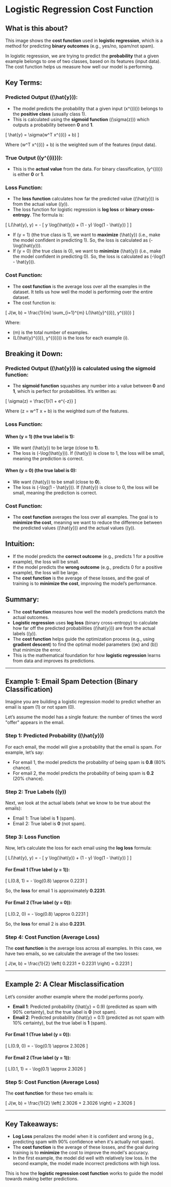 # Logistic Regression Cost Function

## What is this about?

This image shows the **cost function** used in **logistic regression**, which is a method for predicting **binary outcomes** (e.g., yes/no, spam/not spam).

In logistic regression, we are trying to predict the **probability** that a given example belongs to one of two classes, based on its features (input data). The cost function helps us measure how well our model is performing.

## Key Terms:

### Predicted Output (\(\hat{y}\)):
- The model predicts the probability that a given input \(x^{(i)}\) belongs to the **positive class** (usually class 1).
- This is calculated using the **sigmoid function** (\(\sigma(z)\)) which outputs a probability between **0** and **1**.
  
\[
\hat{y} = \sigma(w^T x^{(i)} + b)
\]

Where \(w^T x^{(i)} + b\) is the weighted sum of the features (input data).

### True Output (\(y^{(i)}\)):
- This is the **actual value** from the data. For binary classification, \(y^{(i)}\) is either **0** or **1**.

### Loss Function:
- The **loss function** calculates how far the predicted value (\(\hat{y}\)) is from the actual value (\(y\)).
- The loss function for logistic regression is **log loss** or **binary cross-entropy**. The formula is:

\[
L(\hat{y}, y) = - [ y \log(\hat{y}) + (1 - y) \log(1 - \hat{y}) ]
\]

- If \(y = 1\) (the true class is 1), we want to **maximize** \(\hat{y}\) (i.e., make the model confident in predicting 1). So, the loss is calculated as \(-\log(\hat{y})\).
- If \(y = 0\) (the true class is 0), we want to **minimize** \(\hat{y}\) (i.e., make the model confident in predicting 0). So, the loss is calculated as \(-\log(1 - \hat{y})\).

### Cost Function:
- The **cost function** is the average loss over all the examples in the dataset. It tells us how well the model is performing over the entire dataset.
- The cost function is:

\[
J(w, b) = \frac{1}{m} \sum_{i=1}^{m} L(\hat{y}^{(i)}, y^{(i)})
\]

Where:
- \(m\) is the total number of examples.
- \(L(\hat{y}^{(i)}, y^{(i)})\) is the loss for each example \(i\).

## Breaking it Down:

### Predicted Output (\(\hat{y}\)) is calculated using the sigmoid function:
- The **sigmoid function** squashes any number into a value between **0** and **1**, which is perfect for probabilities. It’s written as:

\[
\sigma(z) = \frac{1}{1 + e^{-z}}
\]

Where \(z = w^T x + b\) is the weighted sum of the features.

### Loss Function:

#### When \(y = 1\) (the true label is 1):
- We want \(\hat{y}\) to be large (close to **1**).
- The loss is \(-\log(\hat{y})\). If \(\hat{y}\) is close to 1, the loss will be small, meaning the prediction is correct.

#### When \(y = 0\) (the true label is 0):
- We want \(\hat{y}\) to be small (close to **0**).
- The loss is \(-\log(1 - \hat{y})\). If \(\hat{y}\) is close to 0, the loss will be small, meaning the prediction is correct.

### Cost Function:
- The **cost function** averages the loss over all examples. The goal is to **minimize the cost**, meaning we want to reduce the difference between the predicted values (\(\hat{y}\)) and the actual values (\(y\)).

## Intuition:
- If the model predicts the **correct outcome** (e.g., predicts 1 for a positive example), the loss will be small.
- If the model predicts the **wrong outcome** (e.g., predicts 0 for a positive example), the loss will be large.
- The **cost function** is the average of these losses, and the goal of training is to **minimize the cost**, improving the model’s performance.

## Summary:
- The **cost function** measures how well the model’s predictions match the actual outcomes.
- **Logistic regression** uses **log loss** (binary cross-entropy) to calculate how far off the predicted probabilities (\(\hat{y}\)) are from the actual labels (\(y\)).
- The **cost function** helps guide the optimization process (e.g., using **gradient descent**) to find the optimal model parameters (\(w\) and \(b\)) that minimize the error.
- This is the mathematical foundation for how **logistic regression** learns from data and improves its predictions.

---

## Example 1: Email Spam Detection (Binary Classification)

Imagine you are building a logistic regression model to predict whether an email is spam (1) or not spam (0).

Let’s assume the model has a single feature: the number of times the word "offer" appears in the email.

### Step 1: Predicted Probability (\(\hat{y}\))
For each email, the model will give a probability that the email is spam. For example, let’s say:
- For email 1, the model predicts the probability of being spam is **0.8** (80% chance).
- For email 2, the model predicts the probability of being spam is **0.2** (20% chance).

### Step 2: True Labels (\(y\))
Next, we look at the actual labels (what we know to be true about the emails):
- Email 1: True label is **1** (spam).
- Email 2: True label is **0** (not spam).

### Step 3: Loss Function
Now, let’s calculate the loss for each email using the **log loss** formula:

\[
L(\hat{y}, y) = - [ y \log(\hat{y}) + (1 - y) \log(1 - \hat{y}) ]
\]

#### For Email 1 (True label \(y = 1\)):
\[
L(0.8, 1) = - \log(0.8) \approx 0.2231
\]

So, the **loss** for email 1 is approximately **0.2231**.

#### For Email 2 (True label \(y = 0\)):
\[
L(0.2, 0) = - \log(0.8) \approx 0.2231
\]

So, the **loss** for email 2 is also **0.2231**.

### Step 4: Cost Function (Average Loss)
The **cost function** is the average loss across all examples. In this case, we have two emails, so we calculate the average of the two losses:

\[
J(w, b) = \frac{1}{2} \left( 0.2231 + 0.2231 \right) = 0.2231
\]

---

## Example 2: A Clear Misclassification

Let’s consider another example where the model performs poorly.

- **Email 1**: Predicted probability \(\hat{y} = 0.9\) (predicted as spam with 90% certainty), but the true label is **0** (not spam).
- **Email 2**: Predicted probability \(\hat{y} = 0.1\) (predicted as not spam with 10% certainty), but the true label is **1** (spam).

#### For Email 1 (True label \(y = 0\)):
\[
L(0.9, 0) = - \log(0.1) \approx 2.3026
\]

#### For Email 2 (True label \(y = 1\)):
\[
L(0.1, 1) = - \log(0.1) \approx 2.3026
\]

### Step 5: Cost Function (Average Loss)
The **cost function** for these two emails is:

\[
J(w, b) = \frac{1}{2} \left( 2.3026 + 2.3026 \right) = 2.3026
\]

---

## Key Takeaways:
- **Log Loss** penalizes the model when it is confident and wrong (e.g., predicting spam with 90% confidence when it's actually not spam).
- The **cost function** is the average of these losses, and the goal during training is to **minimize** the cost to improve the model's accuracy.
- In the first example, the model did well with relatively low loss. In the second example, the model made incorrect predictions with high loss.

This is how the **logistic regression cost function** works to guide the model towards making better predictions.
